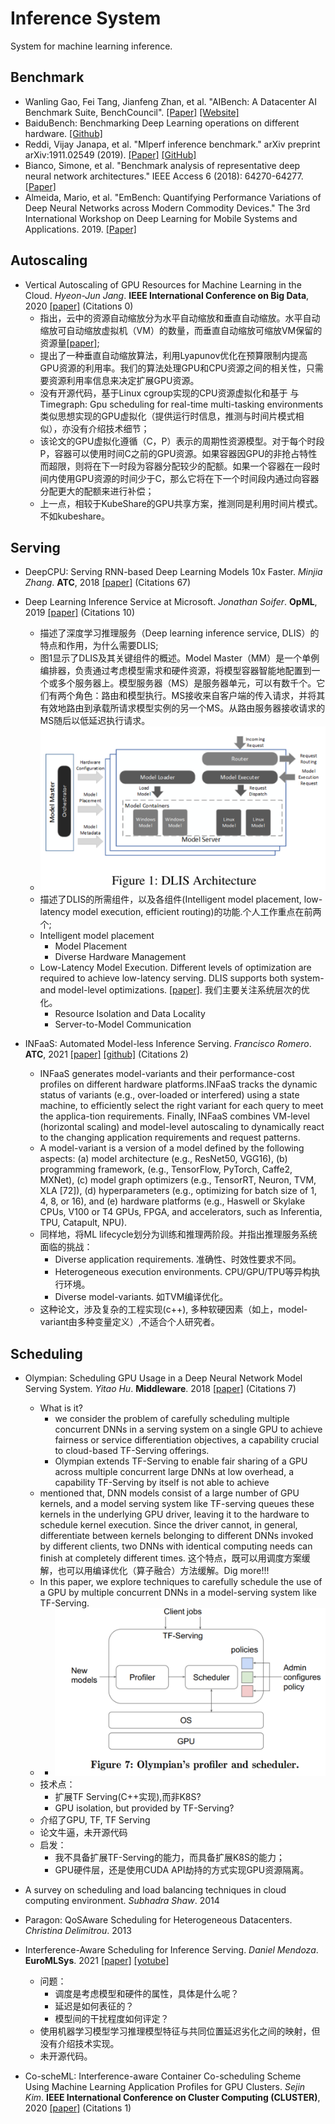 # Inference System

System for machine learning inference.

## Benchmark
- Wanling Gao, Fei Tang, Jianfeng Zhan, et al. "AIBench: A Datacenter AI Benchmark Suite, BenchCouncil". [[Paper]](https://arxiv.org/pdf/2005.03459.pdf) [[Website]](https://www.benchcouncil.org/AIBench/index.html)
- BaiduBench: Benchmarking Deep Learning operations on different hardware. [[Github]](https://github.com/baidu-research/DeepBench#inference-benchmark)
- Reddi, Vijay Janapa, et al. "Mlperf inference benchmark." arXiv preprint arXiv:1911.02549 (2019). [[Paper]](https://arxiv.org/pdf/1911.02549.pdf) [[GitHub]](https://github.com/mlperf/inference)
- Bianco, Simone, et al. "Benchmark analysis of representative deep neural network architectures." IEEE Access 6 (2018): 64270-64277. [[Paper]](https://arxiv.org/abs/1810.00736)
- Almeida, Mario, et al. "EmBench: Quantifying Performance Variations of Deep Neural Networks across Modern Commodity Devices." The 3rd International Workshop on Deep Learning for Mobile Systems and Applications. 2019. [[Paper]](https://arxiv.org/pdf/1905.07346.pdf)

## Autoscaling
- Vertical Autoscaling of GPU Resources for Machine Learning in the Cloud. *Hyeon-Jun Jang*. **IEEE International Conference on Big Data**, 2020 [[paper]](https://ieeexplore.ieee.org/document/9378248) (Citations 0)
  - 指出，云中的资源自动缩放分为水平自动缩放和垂直自动缩放。水平自动缩放可自动缩放虚拟机（VM）的数量，而垂直自动缩放可缩放VM保留的资源量[[paper]](); 
  - 提出了一种垂直自动缩放算法，利用Lyapunov优化在预算限制内提高GPU资源的利用率。我们的算法处理GPU和CPU资源之间的相关性，只需要资源利用率信息来决定扩展GPU资源。
  - 没有开源代码，基于Linux cgroup实现的CPU资源虚拟化和基于 与Timegraph: Gpu scheduling for real-time multi-tasking environments类似思想实现的GPU虚拟化（提供运行时信息，推测与时间片模式相似），亦没有介绍技术细节；
  - 该论文的GPU虚拟化遵循（C，P）表示的周期性资源模型。对于每个时段P，容器可以使用时间C之前的GPU资源。如果容器因GPU的非抢占特性而超限，则将在下一时段为容器分配较少的配额。如果一个容器在一段时间内使用GPU资源的时间少于C，那么它将在下一个时间段内通过向容器分配更大的配额来进行补偿；
  - 上一点，相较于KubeShare的GPU共享方案，推测同是利用时间片模式。不如kubeshare。

## Serving
- DeepCPU: Serving RNN-based Deep Learning Models 10x Faster. *Minjia Zhang*. **ATC**, 2018 [[paper]](https://www.usenix.org/conference/atc18/presentation/zhang-minjia) (Citations 67)

- Deep Learning Inference Service at Microsoft. *Jonathan Soifer*. **OpML**, 2019 [[paper]](https://www.usenix.org/conference/opml19/presentation/soifer) (Citations 10)
  - 描述了深度学习推理服务（Deep learning inference service, DLIS）的特点和作用，为什么需要DLIS;
  - 图1显示了DLIS及其关键组件的概述。Model Master（MM）是一个单例编排器，负责通过考虑模型需求和硬件资源，将模型容器智能地配置到一个或多个服务器上。模型服务器（MS）是服务器单元，可以有数千个。它们有两个角色：路由和模型执行。MS接收来自客户端的传入请求，并将其有效地路由到承载所请求模型实例的另一个MS。从路由服务器接收请求的MS随后以低延迟执行请求。
  - ![DLIS_Architecture.png](./imgs/DLIS_Architecture.png)
  - 描述了DLIS的所需组件，以及各组件(Intelligent model placement, low-latency model execution, efficient routing)的功能.个人工作重点在前两个;
  - Intelligent model placement
    - Model Placement
    - Diverse Hardware Management
  - Low-Latency Model Execution. Different levels of optimization are required to achieve low-latency serving. DLIS supports both system- and model-level optimizations. [[paper]](https://www.usenix.org/conference/atc18/presentation/zhang-minjia). 我们主要关注系统层次的优化。
    - Resource Isolation and Data Locality
    - Server-to-Model Communication

- INFaaS: Automated Model-less Inference Serving. *Francisco Romero*. **ATC**, 2021 [[paper]](https://www.usenix.org/system/files/atc21-romero.pdf) [[github]](https://github.com/stanford-mast/INFaaS) (Citations 2)
  - INFaaS generates model-variants and their performance-cost profiles on different hardware platforms.INFaaS tracks the dynamic status of variants (e.g., over-loaded or interfered) using a state machine, to efficiently select the right variant for each query to meet the applica-tion requirements. Finally, INFaaS combines VM-level (horizontal scaling) and model-level autoscaling to dynamically react to the changing application requirements and request patterns.
  - A model-variant is a version of a model defined by the following aspects: (a) model architecture (e.g., ResNet50, VGG16), (b) programming framework, (e.g., TensorFlow, PyTorch, Caffe2, MXNet), (c) model graph optimizers (e.g., TensorRT, Neuron, TVM, XLA [72]), (d) hyperparameters (e.g., optimizing for batch size of 1, 4, 8, or 16), and (e) hardware platforms (e.g., Haswell or Skylake CPUs, V100 or T4 GPUs, FPGA, and accelerators, such as Inferentia, TPU, Catapult, NPU). 
  - 同样地，将ML lifecycle划分为训练和推理两阶段。并指出推理服务系统面临的挑战：
    - Diverse application requirements. 准确性、时效性要求不同。
    - Heterogeneous execution environments. CPU/GPU/TPU等异构执行环境。
    - Diverse model-variants. 如TVM编译优化。
  - 这种论文，涉及复杂的工程实现(c++), 多种软硬因素（如上，model-variant由多种变量定义）,不适合个人研究者。

## Scheduling

- Olympian: Scheduling GPU Usage in a Deep Neural Network Model Serving System. *Yitao Hu*. **Middleware**. 2018 [[paper]](https://dl.acm.org/doi/10.1145/3274808.3274813) (Citations 7)
  - What is it?
    - we consider the problem of carefully scheduling multiple concurrent DNNs in a serving system on a single GPU to achieve fairness or service differentiation objectives, a capability crucial to cloud-based TF-Serving offerings.
    - Olympian extends TF-Serving to enable fair sharing of a GPU across multiple concurrent large DNNs at low overhead, a capability TF-Serving by itself is not able to achieve
  - mentioned that, DNN models consist of a large number of GPU kernels, and a model serving system like TF-serving queues these kernels in the underlying GPU driver, leaving it to the hardware to schedule kernel execution. Since the driver cannot, in general, differentiate between kernels belonging to different DNNs invoked by different clients, two DNNs with identical computing needs can finish at completely different times. 这个特点，既可以用调度方案缓解，也可以用编译优化（算子融合）方法缓解。Dig more!!!
  - In this paper, we explore techniques to carefully schedule the use of a GPU by multiple concurrent DNNs in a model-serving system like TF-Serving.
  -   - ![Olympian_architecture.png](./imgs/Olympian_architecture.png)
  - 技术点：
    - 扩展TF Serving(C++实现),而非K8S?
    - GPU isolation, but provided by TF-Serving?
  - 介绍了GPU, TF, TF Serving
  - 论文牛逼，未开源代码
  - 启发：
    - 我不具备扩展TF-Serving的能力，而具备扩展K8S的能力；
    - GPU硬件层，还是使用CUDA API劫持的方式实现GPU资源隔离。
   
  
  
  

- A survey on scheduling and load balancing techniques in cloud computing environment. *Subhadra Shaw*. 2014 

- Paragon: QoSAware Scheduling for Heterogeneous Datacenters. *Christina Delimitrou*. 2013

- Interference-Aware Scheduling for Inference Serving. *Daniel Mendoza*. **EuroMLSys**. 2021 [[paper]](https://dl.acm.org/doi/10.1145/3437984.3458837) [[yotube]](https://www.youtube.com/watch?v=cB3vnQirNhs)
  - 问题：
    - 调度是考虑模型和硬件的属性，具体是什么呢？
    - 延迟是如何表征的？
    - 模型间的干扰程度如何评定？
  - 使用机器学习模型学习推理模型特征与共同位置延迟劣化之间的映射，但没有介绍技术实现。
  - 未开源代码。

- Co-scheML: Interference-aware Container Co-scheduling Scheme Using Machine Learning Application Profiles for GPU Clusters. *Sejin Kim*. **IEEE International Conference on Cluster Computing (CLUSTER)**, 2020 [[paper]](https://ieeexplore.ieee.org/abstract/document/9229615) (Citations 1)


